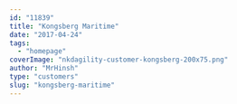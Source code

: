 ```yaml
---
id: "11839"
title: "Kongsberg Maritime"
date: "2017-04-24"
tags:
  - "homepage"
coverImage: "nkdagility-customer-kongsberg-200x75.png"
author: "MrHinsh"
type: "customers"
slug: "kongsberg-maritime"
---
```

